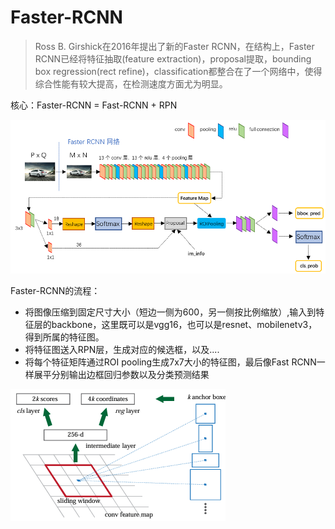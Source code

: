 # Faster-RCNN



> Ross B. Girshick在2016年提出了新的Faster RCNN，在结构上，Faster RCNN已经将特征抽取(feature extraction)，proposal提取，bounding box regression(rect refine)，classification都整合在了一个网络中，使得综合性能有较大提高，在检测速度方面尤为明显。



核心：Faster-RCNN = Fast-RCNN + RPN

![img](assets/v2-e64a99b38f411c337f538eb5f093bdf3_r.jpg)

Faster-RCNN的流程：

+ 将图像压缩到固定尺寸大小（短边一侧为600，另一侧按比例缩放）,输入到特征层的backbone，这里既可以是vgg16，也可以是resnet、mobilenetv3，得到所属的特征图。
+ 将特征图送入RPN层，生成对应的候选框，以及....
+ 将每个特征矩阵通过ROI pooling生成7x7大小的特征图，最后像Fast RCNN一样展平分别输出边框回归参数以及分类预测结果

![image-20241112224106220](assets/image-20241112224106220.png)